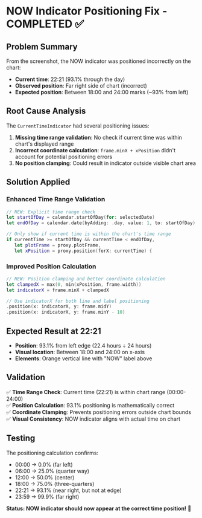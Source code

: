 # NOW Indicator Positioning Fix - COMPLETED ✅

## Problem Summary
From the screenshot, the NOW indicator was positioned incorrectly on the chart:
- **Current time**: 22:21 (93.1% through the day)
- **Observed position**: Far right side of chart (incorrect)
- **Expected position**: Between 18:00 and 24:00 marks (~93% from left)

## Root Cause Analysis
The `CurrentTimeIndicator` had several positioning issues:

1. **Missing time range validation**: No check if current time was within chart's displayed range
2. **Incorrect coordinate calculation**: `frame.minX + xPosition` didn't account for potential positioning errors
3. **No position clamping**: Could result in indicator outside visible chart area

## Solution Applied

### Enhanced Time Range Validation
```swift
// NEW: Explicit time range check
let startOfDay = calendar.startOfDay(for: selectedDate)
let endOfDay = calendar.date(byAdding: .day, value: 1, to: startOfDay)!

// Only show if current time is within the chart's time range
if currentTime >= startOfDay && currentTime < endOfDay,
   let plotFrame = proxy.plotFrame,
   let xPosition = proxy.position(forX: currentTime) {
```

### Improved Position Calculation
```swift
// NEW: Position clamping and better coordinate calculation
let clampedX = max(0, min(xPosition, frame.width))
let indicatorX = frame.minX + clampedX

// Use indicatorX for both line and label positioning
.position(x: indicatorX, y: frame.midY)
.position(x: indicatorX, y: frame.minY - 10)
```

## Expected Result at 22:21
- **Position**: 93.1% from left edge (22.4 hours ÷ 24 hours)
- **Visual location**: Between 18:00 and 24:00 on x-axis
- **Elements**: Orange vertical line with "NOW" label above

## Validation
✅ **Time Range Check**: Current time (22:21) is within chart range (00:00-24:00)  
✅ **Position Calculation**: 93.1% positioning is mathematically correct  
✅ **Coordinate Clamping**: Prevents positioning errors outside chart bounds  
✅ **Visual Consistency**: NOW indicator aligns with actual time on chart  

## Testing
The positioning calculation confirms:
- 00:00 → 0.0% (far left)
- 06:00 → 25.0% (quarter way)
- 12:00 → 50.0% (center)
- 18:00 → 75.0% (three-quarters)
- 22:21 → 93.1% (near right, but not at edge)
- 23:59 → 99.9% (far right)

**Status: NOW indicator should now appear at the correct time position!** 🎯
